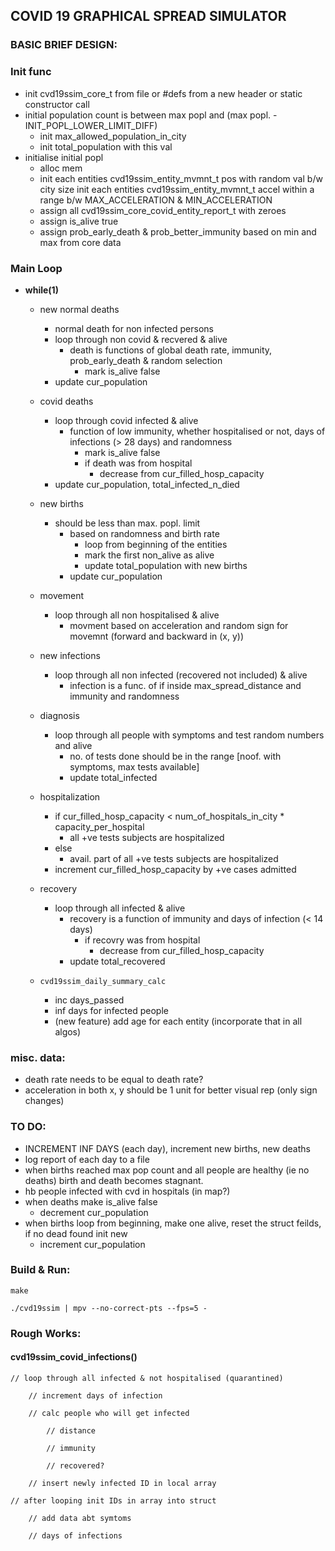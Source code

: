 ## COVID 19 GRAPHICAL SPREAD SIMULATOR

### BASIC BRIEF DESIGN:

### Init func
* init cvd19ssim_core_t from file or #defs from a new header or static constructor call
* initial population count is between max popl and (max popl. - INIT_POPL_LOWER_LIMIT_DIFF)
    * init max_allowed_population_in_city
    * init total_population with this val
* initialise initial popl
    * alloc mem
    * init each entities cvd19ssim_entity_mvmnt_t pos with random val b/w city size
    init each entities cvd19ssim_entity_mvmnt_t accel within a range b/w MAX_ACCELERATION & MIN_ACCELERATION
    * assign all cvd19ssim_core_covid_entity_report_t with zeroes
    * assign is_alive true
    * assign prob_early_death & prob_better_immunity based on min and max from core data


### Main Loop
* **while(1)**

    * new normal deaths
        * normal death for non infected persons
        * loop through non covid & recvered & alive
            * death is functions of global death rate, immunity, prob_early_death & random selection
                * mark is_alive false
        * update cur_population

    * covid deaths
        * loop through covid infected & alive
            * function of low immunity, whether hospitalised or not, days of infections (> 28 days) and randomness
                * mark is_alive false
                * if death was from hospital
                    * decrease from cur_filled_hosp_capacity
        * update cur_population, total_infected_n_died

    * new births
       *  should be less than max. popl. limit
            * based on randomness and birth rate
                * loop from beginning of the entities
                * mark the first non_alive as alive
                * update total_population with new births
            * update cur_population

    * movement
        * loop through all non hospitalised & alive
            * movment based on acceleration and random sign for movemnt (forward and backward in (x, y))

    * new infections
        * loop through all non infected (recovered not included) & alive
            * infection is a func. of if inside max_spread_distance and immunity and randomness

    * diagnosis
        * loop through all people with symptoms and test random numbers and alive
            * no. of tests done should be in the range [noof. with symptoms, max tests available]
            * update total_infected

    * hospitalization
        * if cur_filled_hosp_capacity < num_of_hospitals_in_city * capacity_per_hospital
            * all +ve tests subjects are hospitalized
        * else 
            * avail. part of all +ve tests subjects are hospitalized
        * increment cur_filled_hosp_capacity by +ve cases admitted


    * recovery
        * loop through all infected & alive
            * recovery is a function of immunity and days of infection (< 14 days)
                * if recovry was from hospital
                    * decrease from cur_filled_hosp_capacity
            * update total_recovered

    * `cvd19ssim_daily_summary_calc`
        * inc days_passed
        * inf days for infected people
        * (new feature) add age for each entity (incorporate that in all algos)



### misc. data:
* death rate needs to be equal to death rate?
* acceleration in both x, y should be 1 unit for better visual rep (only sign changes)

### TO DO:
* INCREMENT INF DAYS (each day), increment new births, new deaths
* log report of each day to a file
* when births reached max pop count and all people are healthy (ie no deaths) birth and death
  becomes stagnant. 
* hb people infected with cvd in hospitals (in map?)
* when deaths make is_alive false
    * decrement cur_population
* when births loop from beginning, make one alive, reset the struct feilds, if no dead found init new
    * increment cur_population

### Build & Run:

`make`

`./cvd19ssim | mpv --no-correct-pts --fps=5 -`

### Rough Works:


#### cvd19ssim_covid_infections()

    // loop through all infected & not hospitalised (quarantined)

        // increment days of infection

        // calc people who will get infected
        
            // distance
        
            // immunity
        
            // recovered?
        
        // insert newly infected ID in local array
    
    // after looping init IDs in array into struct
    
        // add data abt symtoms
    
        // days of infections 